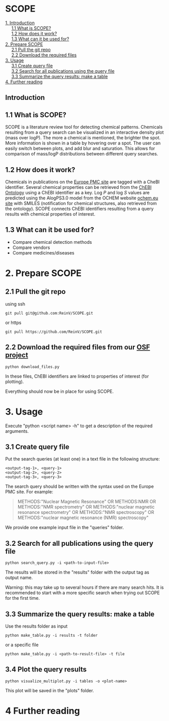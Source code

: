 # SCOPE
<!-- &nbsp;&nbsp;&nbsp;&nbsp;&nbsp;[1.3 Workflow](#13Workflow)   -->
[1. Introduction](#1-Introduction)  
&nbsp;&nbsp;&nbsp;&nbsp;&nbsp;[1.1 What is SCOPE?](#11-What-is-SCOPE)  
&nbsp;&nbsp;&nbsp;&nbsp;&nbsp;[1.2 How does it work?](#12-How-does-it-work?)  
&nbsp;&nbsp;&nbsp;&nbsp;&nbsp;[1.3 What can it be used for?](#13-What-can-it-be-used-for)  
[2. Prepare SCOPE](#2-Prepare-SCOPE)  
&nbsp;&nbsp;&nbsp;&nbsp;&nbsp;[2.1 Pull the git repo](#21-Pull-the-git-repo)  
&nbsp;&nbsp;&nbsp;&nbsp;&nbsp;[2.2 Download the required files](#22-Download-the-required-files)  
[3. Usage](#3-Usage)  
&nbsp;&nbsp;&nbsp;&nbsp;&nbsp;[3.1 Create query file](#31-Create-query-file)  
&nbsp;&nbsp;&nbsp;&nbsp;&nbsp;[3.2 Search for all publications using the query file](#32-Search-for-all-publications-using-the-query-file)  
&nbsp;&nbsp;&nbsp;&nbsp;&nbsp;[3.3 Summarize the query results: make a table](#33-Summarize-the-query-results:-make-a-table)  
[4. Further reading](#4-Further-reading)  

## Introduction 

## 1.1 What is SCOPE?
SCOPE is a literature review tool for detecting chemical patterns. Chemicals resulting from a query search can be visualized in an interactive density plot (mass over logP). The more a chemical is mentioned, the brighter the spot. More information is shown in a table by hovering over a spot. The user can easily switch between plots, and add blur and saturation. This allows for comparison of mass/logP distributions between different query searches. 

## 1.2 How does it work?
Chemicals in publications on the [Europe PMC site](https://europepmc.org/) are tagged with a CheBI identifier.  Several chemical properties can be retrieved from the [ChEBI Ontology](https://www.ebi.ac.uk/chebi/) using a ChEBI identifier as a key. Log *P* and log *S* values are predicted using the AlogPS3.0 model from the OCHEM website [ochem.eu site](https://ochem.eu) with SMILES (notification for chemical structures, also retrieved from the ontology). SCOPE connects ChEBI identifiers resulting from a query results with chemical properties of interest.

<!-- -- workflow image --  -->

## 1.3 What can it be used for?
- Compare chemical detection methods
- Compare vendors
- Compare medicines/diseases

<!-- 
This toolbox contains python scripts that follow the [EuropePMC2ChEBI KNIME workflow](https://github.com/magnuspalmblad/EuropePMC2ChEBI). In this workflow, annotated chemicals are collected through literature searches via the [Europe PMC site](https://europepmc.org/). Properties of these chemicals can be visualized in interactive plots using the [Bokeh library](https://bokeh.pydata.org). This allows comparison between the data of different query searches, for example detecting bias in different analytical chemical techniques.

# Plotting chemicals
For plotting chemicals we use certain properties such as mass and logP. These do not come from the search itself but have been retrieved from several sources. We use the ChEBI Ontology to retrieve all ChEBI chemicals, their mass values, and SMILES. Additionally, log *P* and log *S* values are predicted using the AlogPS3.0 model from the OCHEM website [ochem.eu site](https://ochem.eu). -->

# 2. Prepare SCOPE

## 2.1 Pull the git repo

using ssh 

<pre><code>git pull git@github.com:ReinV/SCOPE.git</code></pre>

or https

<pre><code>git pull https://github.com/ReinV/SCOPE.git</code></pre>

## 2.2 Download the required files from our [OSF project](https://osf.io/pvwu2/)

<pre><code>python download_files.py</code></pre>

In these files, ChEBI identifiers are linked to properties of interest (for plotting).

Everything should now be in place for using SCOPE.

# 3. Usage

Execute "python \<script name> -h" to get a description of the required arguments.

## 3.1 Create query file

Put the search queries (at least one) in a text file in the following structure: 

<pre><code>&lt;output-tag-1&gt;, &lt;query-1&gt;
&lt;output-tag-2&gt;, &lt;query-2&gt;
&lt;output-tag-3&gt;, &lt;query-3&gt;</code></pre>

The search query should be written with the syntax used on the Europe PMC site. For example:
> METHODS:"Nuclear Magnetic Resonance" OR METHODS:NMR OR METHODS:"NMR spectrometry" OR METHODS:"nuclear magnetic resonance spectrometry" OR METHODS:"NMR spectroscopy" OR METHODS:"nuclear magnetic resonance (NMR) spectroscopy"

We provide one example input file in the "queries" folder. 

## 3.2 Search for all publications using the query file

<pre><code>python search_query.py -i &lt;path-to-input-file&gt;</code></pre>

The results will be stored in the "results" folder with the output tag as output name. 

Warning: this may take up to several hours if there are many search hits. It is recommended to start with a more specific search when trying out SCOPE for the first time.

## 3.3 Summarize the query results: make a table

Use the results folder as input

<pre><code>python make_table.py -i results -t folder</code></pre>

or a specific file

<pre><code>python make_table.py -i &lt;path-to-result-file&gt; -t file</code></pre>

## 3.4 Plot the query results

<pre><code>python visualize_multiplot.py -i tables -o &lt;plot-name&gt;</code></pre>

This plot will be saved in the "plots" folder.

# 4 Further reading


